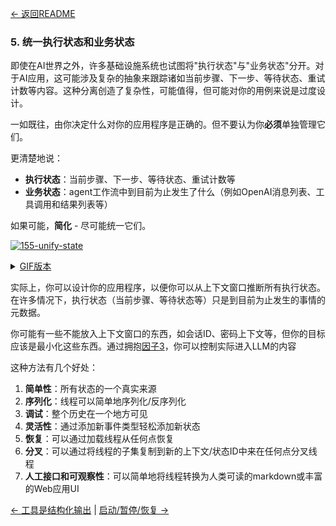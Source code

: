 [← 返回README](https://github.com/humanlayer/12-factor-agents/blob/main/README.md)

### 5. 统一执行状态和业务状态

即使在AI世界之外，许多基础设施系统也试图将"执行状态"与"业务状态"分开。对于AI应用，这可能涉及复杂的抽象来跟踪诸如当前步骤、下一步、等待状态、重试计数等内容。这种分离创造了复杂性，可能值得，但可能对你的用例来说是过度设计。

一如既往，由你决定什么对你的应用程序是正确的。但不要认为你**必须**单独管理它们。

更清楚地说：

- **执行状态**：当前步骤、下一步、等待状态、重试计数等
- **业务状态**：agent工作流中到目前为止发生了什么（例如OpenAI消息列表、工具调用和结果列表等）

如果可能，**简化** - 尽可能统一它们。

[![155-unify-state](https://github.com/humanlayer/12-factor-agents/blob/main/img/155-unify-state-animation.gif)](https://github.com/user-attachments/assets/e5a851db-f58f-43d8-8b0c-1926c99fc68d)


<details>
<summary><a href="https://github.com/humanlayer/12-factor-agents/blob/main/img/155-unify-state-animation.gif">GIF版本</a></summary>

![155-unify-state](https://github.com/humanlayer/12-factor-agents/blob/main/img/155-unify-state-animation.gif)]

</details>

实际上，你可以设计你的应用程序，以便你可以从上下文窗口推断所有执行状态。在许多情况下，执行状态（当前步骤、等待状态等）只是到目前为止发生的事情的元数据。

你可能有一些不能放入上下文窗口的东西，如会话ID、密码上下文等，但你的目标应该是最小化这些东西。通过拥抱[因子3](https://github.com/humanlayer/12-factor-agents/blob/main/content/factor-03-own-your-context-window.md)，你可以控制实际进入LLM的内容

这种方法有几个好处：

1. **简单性**：所有状态的一个真实来源
2. **序列化**：线程可以简单地序列化/反序列化
3. **调试**：整个历史在一个地方可见
4. **灵活性**：通过添加新事件类型轻松添加新状态
5. **恢复**：可以通过加载线程从任何点恢复
6. **分叉**：可以通过将线程的子集复制到新的上下文/状态ID中来在任何点分叉线程
7. **人工接口和可观察性**：可以简单地将线程转换为人类可读的markdown或丰富的Web应用UI

[← 工具是结构化输出](https://github.com/humanlayer/12-factor-agents/blob/main/content/factor-04-tools-are-structured-outputs.md) | [启动/暂停/恢复 →](https://github.com/humanlayer/12-factor-agents/blob/main/content/factor-06-launch-pause-resume.md)